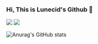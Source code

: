 ### Hi, This is Lunecid's Github 👋

<!--
**Lunecid/Lunecid** is a ✨ _special_ ✨ repository because its `README.md` (this file) appears on your GitHub profile.

Here are some ideas to get you started:




- 🔭 I’m currently working on ... 
- 🌱 I’m currently learning ... Python and Data Analyzing
- 👯 I’m looking to collaborate on ...
- 🤔 I’m looking for help with ...
- 💬 Ask me about ...
- 📫 How to reach me: ...
- 😄 Pronouns: ...
- ⚡ Fun fact: ...
-->


<a href="https://www.instagram.com/lunecid/" target="_blank"><img src="https://img.shields.io/badge/Instagram-White?style=social&logo=instagram&logoColor=E4405F"/></a>
<a href="mailto:jdc05124@pusan.ac.kr" target="_blank"><img src="https://img.shields.io/badge/Gmail-White?style=social&logo=Gmail&logoColor=#EA4335"/></a>


![Anurag's GitHub stats](https://github-readme-stats.vercel.app/api?username=Lunecid&show_icons=true&theme=defalut)
